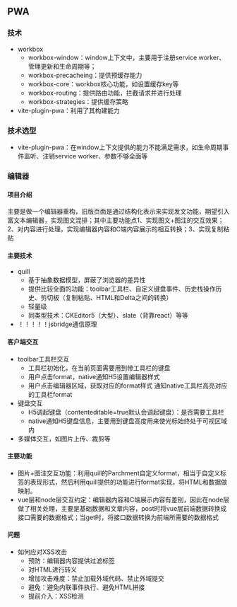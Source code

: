 ## PWA
### 技术
- workbox
  - workbox-window：window上下文中，主要用于注册service worker、管理更新和生命周期等；
  - workbox-precacheing：提供预缓存能力
  - workbox-core：workbox核心功能，如设置缓存key等
  - workbox-routing：提供路由功能，拦截请求并进行处理
  - workbox-strategies：提供缓存策略
- vite-plugin-pwa：利用了其构建能力

### 技术选型
- vite-plugin-pwa：在window上下文提供的能力不能满足需求，如生命周期事件监听、注销service worker、参数不够全面等

### 编辑器
#### 项目介绍
主要是做一个编辑器重构，旧版页面是通过结构化表示来实现发文功能，期望引入富文本编辑器，实现图文混排；其中主要功能点1、实现图文+图注的交互效果；2、对内容进行处理，实现编辑器内容和C端内容展示的相互转换；3、实现复制粘贴

#### 主要技术
- quill
  - 基于抽象数据模型，屏蔽了浏览器的差异性
  - 提供比较全面的功能：toolbar工具栏、自定义键盘事件、历史栈操作历史、剪切板（复制粘贴、HTML和Delta之间的转换）
  - 轻量级
  - 同类型技术：CKEditor5（大型）、slate（背靠react）等等
- ！！！！！jsbridge通信原理

#### 客户端交互
- toolbar工具栏交互
  - 工具栏初始化，在当前页面需要用到带工具栏的键盘
  - 用户点击format，native通知H5设置编辑器样式
  - 用户点击编辑器区域，获取对应的format样式 通知native工具栏高亮对应的工具栏format
- 键盘交互
  - H5调起键盘（contenteditable=true默认会调起键盘）：是否需要工具栏
  - native通知H5键盘信息，主要用到键盘高度用来使光标始终处于可视区域内
- 多媒体交互，如图片上传、裁剪等
  
#### 主要功能
- 图片+图注交互功能：利用quill的Parchment自定义format，相当于自定义标签的表现形式，然后利用quill提供的功能进行format实现，将HTML和数据做映射。
- vue层和node层交互约定：编辑器内容和C端展示内容有差别，因此在node层做了相关处理，主要是基础数据和文章内容，post时将vue层前端数据转换成接口需要的数据格式；当get时，将接口数据转换为前端所需要的数据格式

#### 问题
- 如何应对XSS攻击
  - 预防：编辑器内容提供过滤标签
  - 对HTML进行转义
  - 增加攻击难度：禁止加载外域代码、禁止外域提交
  - 避免：避免内联事件执行、避免HTML拼接
  - 提前介入：XSS检测